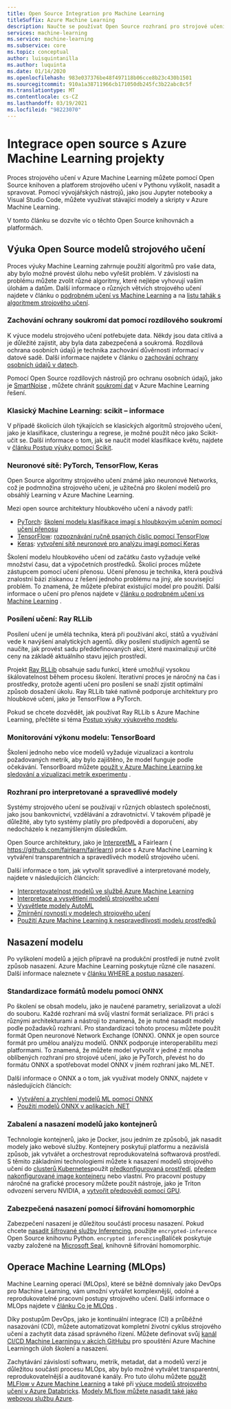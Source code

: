 ```yaml
---
title: Open Source Integration pro Machine Learning
titleSuffix: Azure Machine Learning
description: Naučte se používat Open Source rozhraní pro strojové učení Pythonu k výuce, nasazování a správě komplexních řešení strojového učení v Azure Machine Learning.
services: machine-learning
ms.service: machine-learning
ms.subservice: core
ms.topic: conceptual
author: luisquintanilla
ms.author: luquinta
ms.date: 01/14/2020
ms.openlocfilehash: 983e037376be48f497118b06cce8b23c430b1501
ms.sourcegitcommit: 910a1a38711966cb171050db245fc3b22abc8c5f
ms.translationtype: MT
ms.contentlocale: cs-CZ
ms.lasthandoff: 03/19/2021
ms.locfileid: "98223070"
---
```

# <a name="open-source-integration-with-azure-machine-learning-projects"></a>Integrace open source s Azure Machine Learning projekty

Proces strojového učení v Azure Machine Learning můžete pomocí Open Source knihoven a platforem strojového učení v Pythonu vyškolit, nasadit a spravovat.  Pomocí vývojářských nástrojů, jako jsou Jupyter notebooky a Visual Studio Code, můžete využívat stávající modely a skripty v Azure Machine Learning.  

V tomto článku se dozvíte víc o těchto Open Source knihovnách a platformách.

## <a name="train-open-source-machine-learning-models"></a>Výuka Open Source modelů strojového učení

Proces výuky Machine Learning zahrnuje použití algoritmů pro vaše data, aby bylo možné provést úlohu nebo vyřešit problém. V závislosti na problému můžete zvolit různé algoritmy, které nejlépe vyhovují vašim úlohám a datům. Další informace o různých větvích strojového učení najdete v článku o [podrobném učení vs Machine Learning](./concept-deep-learning-vs-machine-learning.md) a na [listu tahák s algoritmem strojového učení](algorithm-cheat-sheet.md).

### <a name="preserve-data-privacy-using-differential-privacy"></a>Zachování ochrany soukromí dat pomocí rozdílového soukromí

K výuce modelu strojového učení potřebujete data. Někdy jsou data citlivá a je důležité zajistit, aby byla data zabezpečená a soukromá. Rozdílová ochrana osobních údajů je technika zachování důvěrnosti informací v datové sadě. Další informace najdete v článku o [zachování ochrany osobních údajů v datech](concept-differential-privacy.md). 

Pomocí Open Source rozdílových nástrojů pro ochranu osobních údajů, jako je [SmartNoise](https://github.com/opendifferentialprivacy/smartnoise-core-python) , můžete chránit [soukromí dat](how-to-differential-privacy.md) v Azure Machine Learning řešení.

### <a name="classical-machine-learning-scikit-learn"></a>Klasický Machine Learning: scikit – informace

V případě školicích úloh týkajících se klasických algoritmů strojového učení, jako je klasifikace, clusteringu a regrese, je možné použít něco jako Scikit-učit se. Další informace o tom, jak se naučit model klasifikace květu, najdete v [článku Postup výuky pomocí Scikit](how-to-train-scikit-learn.md).

### <a name="neural-networks-pytorch-tensorflow-keras"></a>Neuronové sítě: PyTorch, TensorFlow, Keras

Open Source algoritmy strojového učení známé jako neuronové Networks, což je podmnožina strojového učení, je užitečná pro školení modelů pro obsáhlý Learning v Azure Machine Learning.

Mezi open source architektury hloubkového učení a návody patří:

 *  [PyTorch](https://github.com/pytorch/pytorch): [školení modelu klasifikace imagí s hloubkovým učením pomocí učení přenosu](how-to-train-pytorch.md) 
 *  [TensorFlow](https://github.com/tensorflow/tensorflow): [rozpoznávání ručně psaných číslic pomocí TensorFlow](how-to-train-tensorflow.md)
 *  [Keras](https://github.com/keras-team/keras): [vytvoření sítě neuronové pro analýzu imagí pomocí Keras](how-to-train-keras.md)

Školení modelu hloubkového učení od začátku často vyžaduje velké množství času, dat a výpočetních prostředků. Školicí proces můžete zástupcem pomocí učení přenosu. Učení přenosu je technika, která používá znalostní bázi získanou z řešení jednoho problému na jiný, ale související problém. To znamená, že můžete přebírat existující model pro použití. Další informace o učení pro přenos najdete v [článku o podrobném učení vs Machine Learning](concept-deep-learning-vs-machine-learning.md#what-is-transfer-learning) .

### <a name="reinforcement-learning-ray-rllib"></a>Posílení učení: Ray RLLib

Posílení učení je umělá technika, která při používání akcí, států a využívání vede k navýšení analytických agentů. díky posílení studijních agentů se naučíte, jak provést sadu předdefinovaných akcí, které maximalizují určité ceny na základě aktuálního stavu jejich prostředí. 

Projekt [Ray RLLib](https://github.com/ray-project/ray) obsahuje sadu funkcí, které umožňují vysokou škálovatelnost během procesu školení. Iterativní proces je náročný na čas i prostředky, protože agenti učení pro posílení se snaží zjistit optimální způsob dosažení úkolu.  Ray RLLib také nativně podporuje architektury pro hloubkové učení, jako je TensorFlow a PyTorch.  

Pokud se chcete dozvědět, jak používat Ray RLLib s Azure Machine Learning, přečtěte si téma [Postup výuky výukového modelu](how-to-use-reinforcement-learning.md).

### <a name="monitor-model-performance-tensorboard"></a>Monitorování výkonu modelu: TensorBoard

Školení jednoho nebo více modelů vyžaduje vizualizaci a kontrolu požadovaných metrik, aby bylo zajištěno, že model funguje podle očekávání. TensorBoard můžete [použít v Azure Machine Learning ke sledování a vizualizaci metrik experimentu](./how-to-monitor-tensorboard.md) .

### <a name="frameworks-for-interpretable-and-fair-models"></a>Rozhraní pro interpretované a spravedlivé modely

Systémy strojového učení se používají v různých oblastech společnosti, jako jsou bankovnictví, vzdělávání a zdravotnictví. V takovém případě je důležité, aby tyto systémy platily pro předpovědi a doporučení, aby nedocházelo k nezamýšleným důsledkům.

Open Source architektury, jako je [InterpretML](https://github.com/interpretml/interpret/) a Fairlearn ( https://github.com/fairlearn/fairlearn) práce s Azure Machine Learning k vytváření transparentních a spravedlivéch modelů strojového učení.

Další informace o tom, jak vytvořit spravedlivé a interpretované modely, najdete v následujících článcích:

- [Interpretovatelnost modelů ve službě Azure Machine Learning](how-to-machine-learning-interpretability.md)
- [Interpretace a vysvětlení modelů strojového učení](how-to-machine-learning-interpretability-aml.md)
- [Vysvětlete modely AutoML](how-to-machine-learning-interpretability-automl.md)
- [Zmírnění rovnosti v modelech strojového učení](concept-fairness-ml.md)
- [Použití Azure Machine Learning k nespravedlivosti modelu prostředků](how-to-machine-learning-fairness-aml.md)

## <a name="model-deployment"></a>Nasazení modelu

Po vyškolení modelů a jejich přípravě na produkční prostředí je nutné zvolit způsob nasazení. Azure Machine Learning poskytuje různé cíle nasazení. Další informace naleznete v [článku WHERE a postup nasazení](./how-to-deploy-and-where.md).

### <a name="standardize-model-formats-with-onnx"></a>Standardizace formátů modelu pomocí ONNX

Po školení se obsah modelu, jako je naučené parametry, serializovat a uloží do souboru. Každé rozhraní má svůj vlastní formát serializace. Při práci s různými architekturami a nástroji to znamená, že je nutné nasadit modely podle požadavků rozhraní. Pro standardizaci tohoto procesu můžete použít formát Open neuronové Network Exchange (ONNX). ONNX je open source formát pro umělou analýzu modelů. ONNX podporuje interoperabilitu mezi platformami. To znamená, že můžete model vytvořit v jedné z mnoha oblíbených rozhraní pro strojové učení, jako je PyTorch, převést ho do formátu ONNX a spotřebovat model ONNX v jiném rozhraní jako ML.NET.

Další informace o ONNX a o tom, jak využívat modely ONNX, najdete v následujících článcích:

- [Vytváření a zrychlení modelů ML pomocí ONNX](concept-onnx.md)
- [Použití modelů ONNX v aplikacích .NET](how-to-use-automl-onnx-model-dotnet.md)

### <a name="package-and-deploy-models-as-containers"></a>Zabalení a nasazení modelů jako kontejnerů

Technologie kontejnerů, jako je Docker, jsou jedním ze způsobů, jak nasadit modely jako webové služby. Kontejnery poskytují platformu a nezávislá způsob, jak vytvářet a orchestrovat reprodukovatelná softwarová prostředí. S těmito základními technologiemi můžete k nasazení modelů strojového učení do [clusterů Kubernetes](./how-to-deploy-azure-kubernetes-service.md?tabs=python)použít [předkonfigurovaná prostředí](./how-to-use-environments.md), [předem nakonfigurované image kontejneru](./how-to-deploy-custom-docker-image.md) nebo vlastní. Pro pracovní postupy náročné na grafické procesory můžete použít nástroje, jako je Triton odvození serveru NVIDIA, a [vytvořit předpovědi pomocí GPU](how-to-deploy-with-triton.md?tabs=python).

### <a name="secure-deployments-with-homomorphic-encryption"></a>Zabezpečená nasazení pomocí šifrování homomorphic

Zabezpečení nasazení je důležitou součástí procesu nasazení. Pokud chcete [nasadit šifrované služby Inferencing](how-to-homomorphic-encryption-seal.md), použijte `encrypted-inference` Open Source knihovnu Python. `encrypted inferencing`Balíček poskytuje vazby založené na [Microsoft Seal](https://github.com/Microsoft/SEAL), knihovně šifrování homomorphic.

## <a name="machine-learning-operations-mlops"></a>Operace Machine Learning (MLOps)

Machine Learning operací (MLOps), které se běžně domnívaly jako DevOps pro Machine Learning, vám umožní vytvářet komplexnější, odolné a reprodukovatelné pracovní postupy strojového učení. Další informace o MLOps najdete v [článku Co je MLOps](./concept-model-management-and-deployment.md) . 

Díky postupům DevOps, jako je kontinuální integrace (CI) a průběžné nasazování (CD), můžete automatizovat kompletní životní cyklus strojového učení a zachytit data zásad správného řízení. Můžete definovat svůj [kanál CI/CD Machine Learningu v akcích GitHubu](./how-to-github-actions-machine-learning.md) pro spouštění Azure Machine Learningch úloh školení a nasazení. 

Zachytávání závislostí softwaru, metrik, metadat, dat a modelů verzí je důležitou součástí procesu MLOps, aby bylo možné vytvářet transparentní, reprodukovatelnější a auditované kanály. Pro tuto úlohu můžete [použít MLFlow v Azure Machine Learning](how-to-use-mlflow.md) a také při [výuce modelů strojového učení v Azure Databricks](./how-to-use-mlflow-azure-databricks.md). [Modely MLflow můžete nasadit také jako webovou službu Azure](how-to-deploy-mlflow-models.md). 
